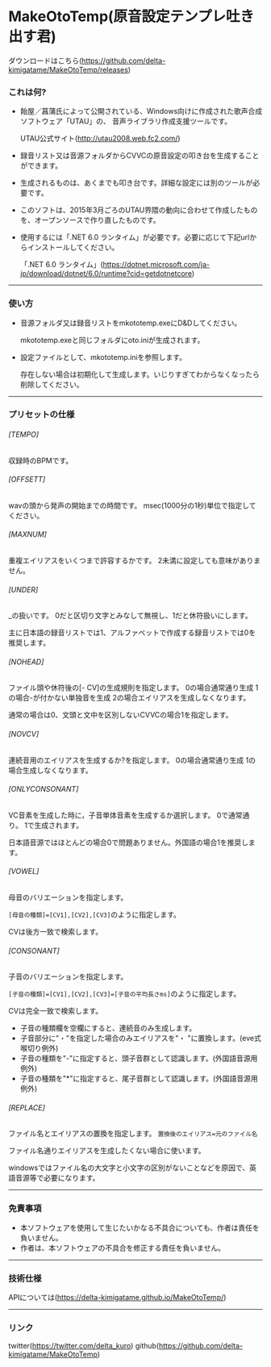 # MakeOtoTemp(原音設定テンプレ吐き出す君)

ダウンロードはこちら(https://github.com/delta-kimigatame/MakeOtoTemp/releases)

### これは何?

* 飴屋／菖蒲氏によって公開されている、Windows向けに作成された歌声合成ソフトウェア「UTAU」の、
音声ライブラリ作成支援ツールです。

    UTAU公式サイト(http://utau2008.web.fc2.com/)
* 録音リスト又は音源フォルダからCVVCの原音設定の叩き台を生成することができます。
* 生成されるものは、あくまでも叩き台です。詳細な設定には別のツールが必要です。
* このソフトは、2015年3月ごろのUTAU界隈の動向に合わせて作成したものを、オープンソースで作り直したものです。
* 使用するには「.NET 6.0 ランタイム」が必要です。必要に応じて下記urlからインストールしてください。

    「.NET 6.0 ランタイム」(https://dotnet.microsoft.com/ja-jp/download/dotnet/6.0/runtime?cid=getdotnetcore)

---

### 使い方
* 音源フォルダ又は録音リストをmkototemp.exeにD&Dしてください。

    mkototemp.exeと同じフォルダにoto.iniが生成されます。

* 設定ファイルとして、mkototemp.iniを参照します。

    存在しない場合は初期化して生成します。いじりすぎてわからなくなったら削除してください。

---

### プリセットの仕様

###### [TEMPO]
収録時のBPMです。

###### [OFFSETT]
wavの頭から発声の開始までの時間です。
msec(1000分の1秒)単位で指定してください。

###### [MAXNUM]
重複エイリアスをいくつまで許容するかです。
2未満に設定しても意味がありません。

###### [UNDER]
_の扱いです。
0だと区切り文字とみなして無視し、1だと休符扱いにします。

主に日本語の録音リストでは1、アルファベットで作成する録音リストでは0を推奨します。

###### [NOHEAD]
ファイル頭や休符後の[- CV]の生成規則を指定します。
0の場合通常通り生成
1の場合-が付かない単独音を生成
2の場合エイリアスを生成しなくなります。

通常の場合は0、文頭と文中を区別しないCVVCの場合1を指定します。

###### [NOVCV]
連続音用のエイリアスを生成するか?を指定します。
0の場合通常通り生成
1の場合生成しなくなります。

###### [ONLYCONSONANT]
VC音素を生成した時に，子音単体音素を生成するか選択します。
0で通常通り。
1で生成されます。

日本語音源ではほとんどの場合0で問題ありません。外国語の場合1を推奨します。

###### [VOWEL]
母音のバリエーションを指定します。

`[母音の種類]=[CV1],[CV2],[CV3]`のように指定します。

CVは後方一致で検索します。

###### [CONSONANT]
子音のバリエーションを指定します。

`[子音の種類]=[CV1],[CV2],[CV3]=[子音の平均長さms]`のように指定します。

CVは完全一致で検索します。

* 子音の種類欄を空欄にすると、連続音のみ生成します。
* 子音部分に"・"を指定した場合のみエイリアスを"・ "に置換します。(eve式喉切り例外)
* 子音の種類を"-"に指定すると、頭子音群として認識します。(外国語音源用例外)
* 子音の種類を"*"に指定すると、尾子音群として認識します。(外国語音源用例外)

###### [REPLACE]
ファイル名とエイリアスの置換を指定します。
`置換後のエイリアス=元のファイル名`

ファイル名通りエイリアスを生成したくない場合に使います。

windowsではファイル名の大文字と小文字の区別がないことなどを原因で、英語音源等で必要になります。

---

### 免責事項
* 本ソフトウェアを使用して生じたいかなる不具合についても、作者は責任を負いません。
* 作者は、本ソフトウェアの不具合を修正する責任を負いません。

---

### 技術仕様

APIについては(https://delta-kimigatame.github.io/MakeOtoTemp/)

---

### リンク

twitter(https://twitter.com/delta_kuro)
github(https://github.com/delta-kimigatame/MakeOtoTemp)
